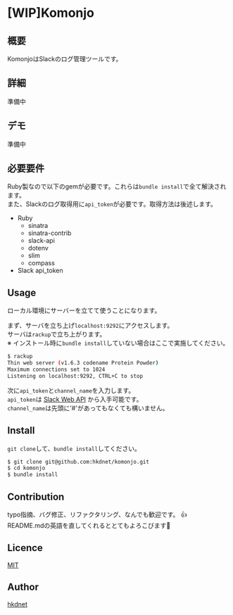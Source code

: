 [WIP]Komonjo
====

## 概要

KomonjoはSlackのログ管理ツールです。

## 詳細

準備中

## デモ

準備中

## 必要要件

Ruby製なので以下のgemが必要です。これらは`bundle install`で全て解決されます。  
また、Slackのログ取得用に`api_token`が必要です。取得方法は後述します。  

* Ruby
  * sinatra
  * sinatra-contrib
  + slack-api
  * dotenv
  * slim
  * compass
* Slack api_token

## Usage

ローカル環境にサーバーを立てて使うことになります。

まず、サーバを立ち上げ`localhost:9292`にアクセスします。  
サーバは`rackup`で立ち上がります。  
※ インストール時に`bundle install`していない場合はここで実施してください。

```bash
$ rackup
Thin web server (v1.6.3 codename Protein Powder)
Maximum connections set to 1024
Listening on localhost:9292, CTRL+C to stop
```

次に`api_token`と`channel_name`を入力します。  
`api_token`は [Slack Web API](https://api.slack.com/web) から入手可能です。  
`channel_name`は先頭に'#'があってもなくても構いません。

## Install

`git clone`して、`bundle install`してください。

```bash
$ git clone git@github.com:hkdnet/komonjo.git
$ cd komonjo
$ bundle install
```

## Contribution

typo指摘、バグ修正、リファクタリング、なんでも歓迎です。 :+1:  
README.mdの英語を直してくれるととてもよろこびます:moyai:

## Licence

[MIT](https://github.com/hkdnet/komonjo/blob/master/LICENSE)

## Author

[hkdnet](https://github.com/hkdnet)
